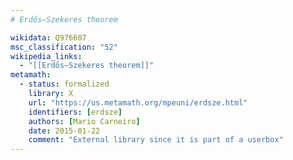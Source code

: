 ```yaml
---
# Erdős–Szekeres theorem

wikidata: Q976607
msc_classification: "52"
wikipedia_links:
  - "[[Erdős–Szekeres theorem]]"
metamath:
  - status: formalized
    library: X
    url: "https://us.metamath.org/mpeuni/erdsze.html"
    identifiers: [erdsze]
    authors: [Mario Carneiro]
    date: 2015-01-22
    comment: "External library since it is part of a userbox"
---
```

